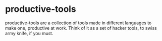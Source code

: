 # productive-tools
productive-tools are a collection of tools made in different languages to make one, productive at work. Think of it as a set of hacker tools, to swiss army knife, if you must.
